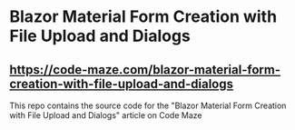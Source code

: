 # Blazor Material Form Creation with File Upload and Dialogs
## https://code-maze.com/blazor-material-form-creation-with-file-upload-and-dialogs
This repo contains the source code for the "Blazor Material Form Creation with File Upload and Dialogs" article on Code Maze
